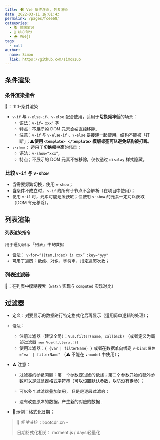 ```yaml
---
title: 🌒 Vue 条件渲染, 列表渲染
date: 2022-03-11 16:01:42
permalink: /pages/fcee68/
categories: 
  - 📚 前端笔记
  - 🏃 核心部分
  - 🌧️ Vuejs
tags: 
  - null
author: 
  name: Simon
  link: https://github.com/simon1uo
---
```

## 条件渲染

### 条件渲染指令

🌰： 11.1-条件渲染

+ `v-if` 与 `v-else-if`、`v-else` 配合使用，适用于**切换频率低**的场景：
  + 语法：`v-if=‘xxx’` 等
  + 特点：不展示的 DOM 元素会被直接移除。
  + 注意：`v-if` 与 `v-else-if` 、`v-else` 要接连一起使用，结构不能被「打断」；⚠️**使用 `<template> </template>` 模版标签可以避免结构被打断。**
+ `v-show`： 适用于**切换频率高**的场景：
  + 语法：`v-show=“xxx”`，
  + 特点；不展示的 DOM 元素不被移除，仅仅通过 `display` 样式隐藏。

### 比较 `v-if` 与 `v-show`

+ 当需要频繁切换，使用 `v-show`；
+ 当条件不成立时， `v-if` 的所有子节点不会解析（在项目中使用）；
+ 使用 `v-if` 时，元素可能无法获取；但使用 `v-show` 的元素一定可以获取（DOM 有无移除）。 



## 列表渲染

#### 列表渲染指令

用于遍历展示「列表」中的数据

+ 语法： `v-for=“(item,index) in xxx” :key="yyy"`
+ 可用于遍历：数组、对象、字符串、指定遍历次数；





### 列表过滤器

🌰：在列表中模糊搜索（`watch` 实现与 `computed` 实现对比）



## 过滤器

+ 定义：对要显示的数据进行特定格式化后再显示（适用简单逻辑的处理）；

+ 语法： 

  + 注册过滤器（建议全局）：`Vue.filter(name, callback)` （或者定义为局部过滤器 `new Vue(filters:{})`
  + 使用过滤器：`{ {var | filterName} }` 或者在数据单向绑定 `v-bind:属性="var | filterName"` （⚠️ 不能在 `v-model` 中使用）； 

+ ⚠️ 注意：

  + 过滤器的参数问题：第一个参数要过滤的数据；第二个参数开始的额外参数可以是过滤器格式字符串（可以设置默认参数，以防没有传参）；
  + 可以多个过滤器叠加使用， 但是是逐层过滤的；

  + 没有改变原本的数据，产生新的对应的数据；

+ 🌰 示例：格式化日期；

> 🔗 相关链接：bootcdn.cn -
>
> 日期格式化相关： moment.js / days 轻量化